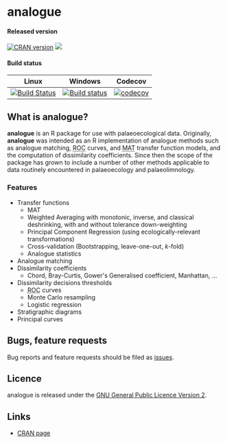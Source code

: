 # analogue

#### Released version
[![CRAN version](https://www.r-pkg.org/badges/version/analogue)](https://cran.r-project.org/package=analogue) [![](https://cranlogs.r-pkg.org/badges/grand-total/analogue)](https://cran.r-project.org/package=analogue)

#### Build status
| Linux | Windows | Codecov |
| ----- | ------- | ------- |
| [![Build Status](https://travis-ci.org/gavinsimpson/analogue.svg?branch=master)](https://travis-ci.org/gavinsimpson/analogue) | [![Build status](https://ci.appveyor.com/api/projects/status/hc8dbxrim2nj3c1i/branch/master)](https://ci.appveyor.com/project/gavinsimpson/analogue/branch/master) |  [![codecov](https://codecov.io/gh/gavinsimpson/analogue/branch/master/graph/badge.svg)](https://codecov.io/gh/gavinsimpson/analogue) |

## What is analogue?
**analogue** is an R package for use with palaeoecological data. Originally, **analogue** was intended as an R implementation of analogue methods such as analogue matching, <acronym title="Receiver Operator Characteristic">ROC</acronym> curves, and <acronym title="Modern Analogue Technique">MAT</acronym> transfer function models, and the computation of dissimilarity coefficients. Since then the scope of the package has grown to include a number of other methods applicable to data routinely encountered in palaeoecology and palaeolimnology.

### Features

 * Transfer functions
     * MAT
     * Weighted Averaging with monotonic, inverse, and classical deshrinking, with and without tolerance down-weighting
     * Principal Component Regression (using ecologically-relevant transformations)
     * Cross-validation (Bootstrapping, leave-one-out, *k*-fold)
     * Analogue statistics
 * Analogue matching
 * Dissimilarity coefficients
     * Chord, Bray-Curtis, Gower's Generalised coefficient, Manhattan, ...
 * Dissimilarity decisions thresholds
     * <acronym title="Receiver Operator Characteristic">ROC</acronym> curves
     * Monte Carlo resampling
     * Logistic regression
 * Stratigraphic diagrams
 * Principal curves

## Bugs, feature requests
Bug reports and feature requests should be filed as [issues](https://github.com/gavinsimpson/analogue/issues).

## Licence
analogue is released under the [GNU General Public Licence Version 2](https://www.r-project.org/Licenses/GPL-2).

## Links

 * [CRAN page](https://cran.r-project.org/package=analogue)
